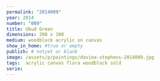 ```yaml
---
permalink: "2014009"
year: 2014
number: "009"
title: Ubud Green
dimensions: 200 x 100
medium: woodblock acrylic on canvas
show_in_home: #true or empty
publish: # notyet or blank
image: /assets/p/paintings/davina-stephens-2014009.jpg
tags:  acrylic canvas flora woodblock sold
serie: 
---
```

